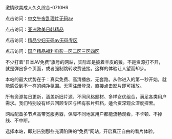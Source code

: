激情欧美成人久久综合-0710HR

点击访问：<a href="https://heiliaoll4qsx.pages.dev">中文午夜乱理片无码av</a>

点击访问：<a href="https://heiliaoxqkkct.pages.dev">亚洲欧美日韩精品</a>

点击访问：<a href="https://heiliaowzu4ur.pages.dev">精品少妇无码av无码专区</a>

点击访问：<a href="https://heiliaoxwd5i8.pages.dev">国产精品福利电影一区二区三区四区</a>


不少打着“日本AV免费”旗号的网站，实际却是披着羊皮的狼。不是资源打不开，就是弹出多个页面，或者强制跳转收费链接。这样的体验让人望而却步。

本站的最大优势在于：真实免费、高清播放、无套路。从你进入的第一秒开始，就能感受到不一样的纯净氛围。无需注册登录，直接点击影片即可播放。

所有资源每日更新，涵盖新旧片源、不同风格题材、多样女优组合，满足各类用户需求。我们特别设有经典回顾专区与稀有影片归档，适合资深观众深度探索。

网站配备多节点高带宽服务器，保障不同地区用户都能流畅观看，不卡顿、不掉线、不中断。

选择本站，即刻告别那些充满陷阱的“免费”网站，开启真正自由的看片体验。

<span style="display:none;">[Canonical link]( https://github.com/nlb20250710/riben251 ）</span>
